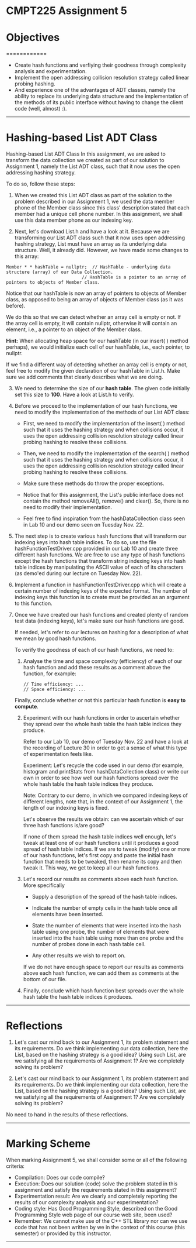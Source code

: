 # CMPT225 Assignment 5

# Objectives
============

*   Create hash functions and verfiying their goodness through complexity analysis and experimentation.
*   Implement the open addressing collision resolution strategy called linear probing hashing.
*   And experience one of the advantages of ADT classes, namely the ability to replace its underlying data structure and the implementation of the methods of its public interface without having to change the client code (well, almost) :).

--------------
# Hashing-based List ADT Class

Hashing-based List ADT Class
In this assignment, we are asked to transform the data collection we created as part of our solution to Assignment 1, namely the List ADT class, such that it now uses the open addressing hashing strategy.

To do so, follow these steps:

1.  When we created this List ADT class as part of the solution to the problem described in our Assignment 1, we used the data member phone of the Member class since this class' description stated that each member had a unique cell phone number. In this assignment, we shall use this data member phone as our indexing key.

2.  Next, let's download List.h and have a look at it. Because we are transforming our List ADT class such that it now uses open addressing hashing strategy, List must have an array as its underlying data structure. Well, it already did. However, we have made some changes to this array:

```
Member * * hashTable = nullptr;  // HashTable - underlying data structure (array) of our Data Collection.
	                         // HashTable is a pointer to an array of pointers to objects of Member class.
```

Notice that our hashTable is now an array of pointers to objects of Member class, as opposed to being an array of objects of Member class (as it was before).

We do this so that we can detect whether an array cell is empty or not. If the array cell is empty, it will contain nullptr, otherwise it will contain an element, i.e., a pointer to an object of the Member class.

**Hint:** When allocating heap space for our hashTable (in our insert(   ) method perhaps), we would initialize each cell of our hashTable, i.e., each pointer, to nullptr.

If we find a different way of detecting whether an array cell is empty or not, feel free to modify the given declaration of our hashTable in List.h. Make sure we add comments that clearly describes what we are doing.

3.  We need to determine the size of our **hash table**. The given code initially set this size to **100**. Have a look at List.h to verify.


4.  Before we proceed to the implementation of our hash functions, we need to modify the implementation of the methods of our List ADT class:

    * First, we need to modify the implementation of the insert(   ) method such that it uses the hashing strategy and when collisions occur, it uses the open addressing collision resolution strategy called linear probing hashing to resolve these collisions.

    * Then, we need to modify the implementation of the search(   ) method such that it uses the hashing strategy and when collisions occur, it uses the open addressing collision resolution strategy called linear probing hashing to resolve these collisions.

    * Make sure these methods do throw the proper exceptions.

    * Notice that for this assignment, the List's public interface does not contain the method removeAll(), remove() and clear(). So, there is no need to modify their implementation.

    * Feel free to find inspiration from the hashDataCollection class seen in Lab 10 and our demo seen on Tuesday Nov. 22.

5.  The next step is to create various hash functions that will transform our indexing keys into hash table indices. To do so, use the file hashFunctionTestDriver.cpp provided in our Lab 10 and create three different hash functions. We are free to use any type of hash functions except the hash functions that transform string indexing keys into hash table indices by manipulating the ASCII value of each of its characters (as demo'ed during our lecture on Tuesday Nov. 22).

6.  Implement a function in hashFunctionTestDriver.cpp which will create a certain number of indexing keys of the expected format. The number of indexing keys this function is to create must be provided as an argument to this function.

7.  Once we have created our hash functions and created plenty of random test data (indexing keys), let's make sure our hash functions are good.

    If needed, let's refer to our lectures on hashing for a description of what we mean by good hash functions.

    To verify the goodness of each of our hash functions, we need to:

    1.    Analyse the time and space complexity (efficiency) of each of our hash function and add these results as a comment above the function, for example:

            ```
            // Time efficiency: ...
            // Space efficiency: ... 
            ```

    Finally, conclude whether or not this particular hash function is **easy to compute**.

    2. Experiment with our hash functions in order to ascertain whether they spread over the whole hash table the hash table indices they produce.

        Refer to our Lab 10, our demo of Tuesday Nov. 22 and have a look at the recording of Lecture 30 in order to get a sense of what this type of experimentation feels like.

        Experiment: Let's recycle the code used in our demo (for example, histogram and printStats from hashDataCollection class) or write our own in order to see how well our hash functions spread over the whole hash table the hash table indices they produce.

        Note: Contrary to our demo, in which we compared indexing keys of different lengths, note that, in the context of our Assignment 1, the length of our indexing keys is fixed.

        Let's observe the results we obtain: can we ascertain which of our three hash functions is/are good?

        If none of them spread the hash table indices well enough, let's tweak at least one of our hash functions until it 
        produces a good spread of hash table indices. If we are to tweak (modify) one or more of our hash functions, let's 
        first copy and paste the initial hash function that needs to be tweaked, then rename its copy and then tweak it. 
        This way, we get to keep all our hash functions.


    3. Let's record our results as comments above each hash function. More specifically

        * Supply a description of the spread of the hash table indices.

        * Indicate the number of empty cells in the hash table once all elements have been inserted.

        * State the number of elements that were inserted into the hash table using one probe, the number of elements that were inserted into the hash table using more than one probe and the number of probes done in each hash table cell.

        * Any other results we wish to report on.

        If we do not have enough space to report our results as comments above each hash function, we can add them as comments at the bottom of our file.

    4. Finally, conclude which hash function best spreads over the whole hash table the hash table indices it produces.

-------------
# Reflections

1.  Let's cast our mind back to our Assignment 1, its problem statement and its requirements. Do we think implementing our data collection, here the List, based on the hashing strategy is a good idea? Using such List, are we satisfying all the requirements of Assignment 1? Are we completely solving its problem?

2.  Let's cast our mind back to our Assignment 1, its problem statement and its requirements. Do we think implementing our data collection, here the List, based on the hashing strategy is a good idea? Using such List, are we satisfying all the requirements of Assignment 1? Are we completely solving its problem?

No need to hand in the results of these reflections.

----------------
# Marking Scheme

When marking Assignment 5, we shall consider some or all of the following criteria:

*   Compilation: Does our code compile?
*   Execution: Does our solution (code) solve the problem stated in this assignment and satisfy the requirements stated in this assignment?
*   Experimentation result: Are we clearly and completely reporting the results of our complexity analysis and our experimentation?
*   Coding style: Has Good Programming Style, described on the Good Programming Style web page of our course web site, been used?
*   Remember: We cannot make use of the C++ STL library nor can we use code that has not been written by we in the context of this course (this semester) or provided by this instructor.

-----------------


